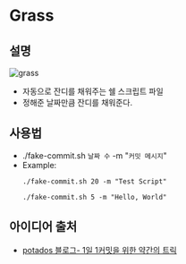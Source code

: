 # Grass

## 설명

![grass](https://user-images.githubusercontent.com/57972338/115762659-aae2f580-a3de-11eb-9246-84e909c53f96.gif)

- 자동으로 잔디를 채워주는 쉘 스크립트 파일
- 정해준 날짜만큼 잔디를 채워준다.



## 사용법

- ./fake-commit.sh `날짜 수` -m "`커밋 메시지`"
- Example:
  ```
  ./fake-commit.sh 20 -m "Test Script"
  
  ./fake-commit.sh 5 -m "Hello, World"
  ```

## 아이디어 출처

- [potados 블로그- 1일 1커밋을 위한 약간의 트릭](https://blog.potados.com/dev/gardening-github/)
